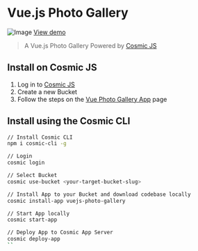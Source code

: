 # Vue.js Photo Gallery
![Image](https://cosmic-s3.imgix.net/c4747e70-785d-11e7-998b-6dbc6e078b76.jpg?w=1000)
[View demo](https://cosmicjs.com/apps/vuejs-photo-gallery)
> A Vue.js Photo Gallery Powered by [Cosmic JS](https://cosmicjs.com)

## Install on Cosmic JS
1. Log in to [Cosmic JS](https://cosmicjs.com/login)
2. Create a new Bucket
3. Follow the steps on the [Vue Photo Gallery App](https://cosmicjs.com/apps/vuejs-photo-gallery) page

## Install using the Cosmic CLI
``` bash
// Install Cosmic CLI
npm i cosmic-cli -g

// Login
cosmic login

// Select Bucket
cosmic use-bucket <your-target-bucket-slug>

// Install App to your Bucket and download codebase locally
cosmic install-app vuejs-photo-gallery

// Start App locally
cosmic start-app

// Deploy App to Cosmic App Server
cosmic deploy-app
``
